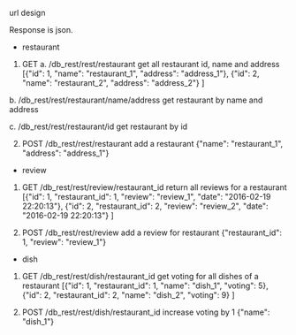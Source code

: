url design

Response is json.

- restaurant
1. GET
a. /db_rest/rest/restaurant
get all restaurant id, name and address
[{"id": 1, "name": "restaurant_1", "address": "address_1"},
 {"id": 2, "name": "restaurant_2", "address": "address_2"}
]

b. /db_rest/rest/restaurant/name/address
get restaurant by name and address

c. /db_rest/rest/restaurant/id
get restaurant by id

2. POST
/db_rest/rest/restaurant
add a restaurant
{"name": "restaurant_1", "address": "address_1"}



- review
1. GET
/db_rest/rest/review/restaurant_id
return all reviews for a restaurant
[{"id": 1, "restaurant_id": 1, "review": "review_1", "date": "2016-02-19 22:20:13"},
 {"id": 2, "restaurant_id": 2, "review": "review_2", "date": "2016-02-19 22:20:13"}
]

2. POST
/db_rest/rest/review
add a review for restaurant
{"restaurant_id": 1, "review": "review_1"}



- dish
1. GET
/db_rest/rest/dish/restaurant_id
get voting for all dishes of a restaurant
[{"id": 1, "restaurant_id": 1, "name": "dish_1", "voting": 5},
 {"id": 2, "restaurant_id": 2, "name": "dish_2", "voting": 9}
]

2. POST
/db_rest/rest/dish/restaurant_id
increase voting by 1
{"name": "dish_1"}
	